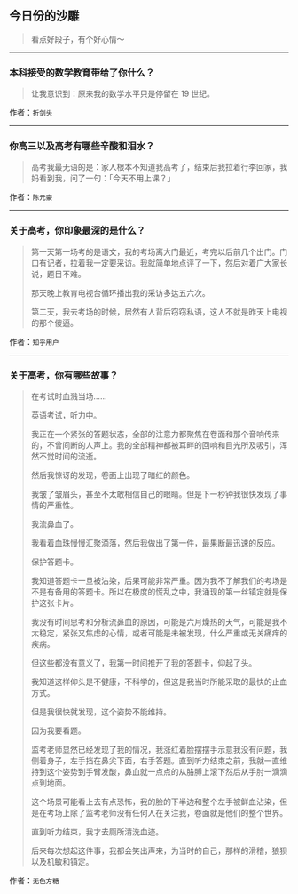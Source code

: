 ## 今日份的沙雕

> 看点好段子，有个好心情～


 
---

### 本科接受的数学教育带给了你什么？

> 让我意识到：原来我的数学水平只是停留在 19 世纪。


作者：`折剑头`

---

### 你高三以及高考有哪些辛酸和泪水？

> 高考我最无语的是：家人根本不知道我高考了，结束后我拉着行李回家，我妈看到我，问了一句：「今天不用上课？」


作者：`陈元豪`

---

### 关于高考，你印象最深的是什么？

> 第一天第一场考的是语文，我的考场离大门最近，考完以后前几个出门。门口有记者，拉着我一定要采访。我就简单地点评了一下，然后对着广大家长说，题目不难。
> 
> 那天晚上教育电视台循环播出我的采访多达五六次。
> 
> 第二天，我去考场的时候，居然有人背后窃窃私语，这人不就是昨天上电视的那个傻逼。


作者：`知乎用户`

---

### 关于高考，你有哪些故事？

> 在考试时血溅当场……
> 
> 英语考试，听力中。
> 
> 我正在一个紧张的答题状态，全部的注意力都聚焦在卷面和那个音响传来的，不曾间断的人声上。我的全部精神都被耳畔的回响和目光所及吸引，浑然不觉时间的流逝。
> 
> 然后我惊讶的发现，卷面上出现了暗红的颜色。
> 
> 我皱了皱眉头，甚至不太敢相信自己的眼睛。但是下一秒钟我很快发现了事情的严重性。
> 
> 我流鼻血了。
> 
> 我看着血珠慢慢汇聚滴落，然后我做出了第一件，最果断最迅速的反应。
> 
> 保护答题卡。
> 
> 我知道答题卡一旦被沾染，后果可能非常严重。因为我不了解我们的考场是不是有备用的答题卡。所以在极度的慌乱之中，我涌现的第一丝镇定就是保护这张卡片。
> 
> 我没有时间思考和分析流鼻血的原因，可能是六月燥热的天气，可能是我不太稳定，紧张又焦虑的心情，或者可能是未被发现，什么严重或无关痛痒的疾病。
> 
> 但这些都没有意义了，我第一时间推开了我的答题卡，仰起了头。
> 
> 我知道这样仰头是不健康，不科学的，但这是我当时所能采取的最快的止血方式。
> 
> 但是我很快就发现，这个姿势不能维持。
> 
> 因为我要看题。
> 
> 监考老师显然已经发现了我的情况，我涨红着脸摆摆手示意我没有问题，我侧着身子，左手挡在鼻尖下面，右手答题。直到听力结束之前，我就一直维持到这个姿势到手臂发酸，鼻血就一点点的从胳膊上滚下然后从手肘一滴滴点到地面。
> 
> 这个场景可能看上去有点恐怖，我的脸的下半边和整个左手被鲜血沾染，但是在考场上除了监考老师没有任何人在关注我，卷面就是他们的整个世界。
> 
> 直到听力结束，我才去厕所清洗血迹。
> 
> 后来每次想起这件事，我都会笑出声来，为当时的自己，那样的滑稽，狼狈以及机敏和镇定。


作者：`无色方糖`
